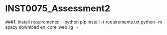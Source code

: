 # INST0075_Assessment2
###1. Install requirements:
···python
pip install -r requirements.txt
python -m spacy download en_core_web_lg
···
